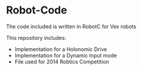 # Robot-Code
The code included is written in RobotC for Vex robots

This repository includes:
* Implementation for a Holonomic Drive
* Implementation for a Dynamic Input mode
* File used for 2014 Robtics Competition
